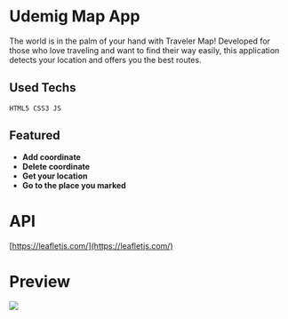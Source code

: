 # Udemig Map App

The world is in the palm of your hand with Traveler Map! Developed for those who love traveling and want to find their way easily, this application detects your location and offers you the best routes.

## Used Techs

```
HTML5 CSS3 JS
```

## Featured

- **Add coordinate**
- **Delete coordinate**
- **Get your location**
- **Go to the place you marked**

# API

[https://leafletjs.com/](https://leafletjs.com/)

# Preview

<img src="./images/Man Gif.gif">
